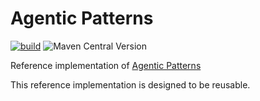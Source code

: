 # Agentic Patterns

[![build](https://github.com/JavaAIDev/agentic-patterns/actions/workflows/build.yaml/badge.svg)](https://github.com/JavaAIDev/agentic-patterns/actions/workflows/build.yaml)
![Maven Central Version](https://img.shields.io/maven-central/v/com.javaaidev/agentic-patterns)

Reference implementation of [Agentic Patterns](https://javaaidev.com/docs/agentic-patterns/intro/)

This reference implementation is designed to be reusable.